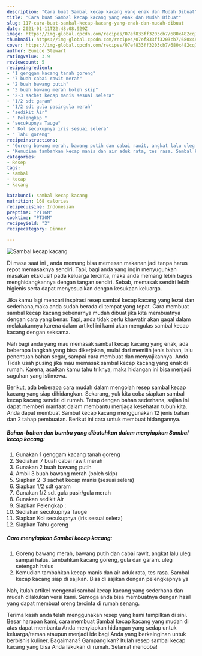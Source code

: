```yaml
---
description: "Cara buat Sambal kecap kacang yang enak dan Mudah Dibuat"
title: "Cara buat Sambal kecap kacang yang enak dan Mudah Dibuat"
slug: 117-cara-buat-sambal-kecap-kacang-yang-enak-dan-mudah-dibuat
date: 2021-01-11T22:48:08.929Z
image: https://img-global.cpcdn.com/recipes/07ef833ff3203cb7/680x482cq70/sambal-kecap-kacang-foto-resep-utama.jpg
thumbnail: https://img-global.cpcdn.com/recipes/07ef833ff3203cb7/680x482cq70/sambal-kecap-kacang-foto-resep-utama.jpg
cover: https://img-global.cpcdn.com/recipes/07ef833ff3203cb7/680x482cq70/sambal-kecap-kacang-foto-resep-utama.jpg
author: Eunice Stewart
ratingvalue: 3.9
reviewcount: 5
recipeingredient:
- "1 genggam kacang tanah goreng"
- "7 buah cabai rawit merah"
- "2 buah bawang putih"
- "3 buah bawang merah boleh skip"
- "2-3 sachet kecap manis sesuai selera"
- "1/2 sdt garam"
- "1/2 sdt gula pasirgula merah"
- "sedikit Air"
- " Pelengkap "
- "secukupnya Tauge"
- " Kol secukupnya iris sesuai selera"
- " Tahu goreng"
recipeinstructions:
- "Goreng bawang merah, bawang putih dan cabai rawit, angkat lalu uleg sampai halus. tambahkan kacang goreng, gula dan garam. uleg setengah halus"
- "Kemudian tambahkan kecap manis dan air aduk rata, tes rasa. Sambal kecap kacang siap di sajikan. Bisa di sajikan dengan pelengkapnya ya"
categories:
- Resep
tags:
- sambal
- kecap
- kacang

katakunci: sambal kecap kacang 
nutrition: 168 calories
recipecuisine: Indonesian
preptime: "PT16M"
cooktime: "PT30M"
recipeyield: "2"
recipecategory: Dinner

---
```



![Sambal kecap kacang](https://img-global.cpcdn.com/recipes/07ef833ff3203cb7/680x482cq70/sambal-kecap-kacang-foto-resep-utama.jpg)

Di masa  saat ini , anda memang bisa memesan makanan jadi tanpa harus repot memasaknya sendiri. Tapi, bagi anda yang ingin menyuguhkan masakan eksklusif pada keluarga tercinta, maka anda memang lebih bagus menghidangkannya dengan tangan sendiri. Sebab, memasak sendiri lebih higienis serta dapat menyesuaikan dengan kesukaan keluarga.

Jika kamu lagi mencari inspirasi resep sambal kecap kacang yang lezat dan sederhana,maka anda sudah berada di tempat yang tepat. Cara membuat sambal kecap kacang  sebenarnya mudah dibuat jika kita membuatnya dengan cara yang benar. Tapi, anda tidak perlu khawatir akan gagal dalam melakukannya 
karena dalam artikel ini kami akan mengulas sambal kecap kacang dengan seksama.  



Nah bagi anda yang mau memasak sambal kecap kacang yang enak, ada beberapa langkah yang bisa dikerjakan, mulai dari memilih jenis bahan, lalu penentuan bahan segar, sampai cara membuat dan menyajikannya. Anda Tidak usah pusing jika mau memasak sambal kecap kacang yang enak di rumah. Karena, asalkan kamu  tahu triknya, maka hidangan ini bisa menjadi suguhan yang istimewa.

Berikut, ada beberapa cara mudah dalam mengolah resep sambal kecap kacang yang siap dihidangkan. Sekarang, yuk kita coba siapkan sambal kecap kacang sendiri di rumah. Tetap dengan bahan sederhana, sajian ini dapat memberi manfaat dalam membantu menjaga kesehatan tubuh kita. Anda dapat membuat Sambal kecap kacang menggunakan 12 jenis bahan dan 2 tahap pembuatan. Berikut ini cara untuk membuat hidangannya.

<!--inarticleads1-->

##### Bahan-bahan dan bumbu yang dibutuhkan dalam menyiapkan Sambal kecap kacang:

1. Gunakan 1 genggam kacang tanah goreng
1. Sediakan 7 buah cabai rawit merah
1. Gunakan 2 buah bawang putih
1. Ambil 3 buah bawang merah (boleh skip)
1. Siapkan 2-3 sachet kecap manis (sesuai selera)
1. Siapkan 1/2 sdt garam
1. Gunakan 1/2 sdt gula pasir/gula merah
1. Gunakan sedikit Air
1. Siapkan  Pelengkap :
1. Sediakan secukupnya Tauge
1. Siapkan  Kol secukupnya (iris sesuai selera)
1. Siapkan  Tahu goreng




<!--inarticleads2-->

##### Cara menyiapkan Sambal kecap kacang:

1. Goreng bawang merah, bawang putih dan cabai rawit, angkat lalu uleg sampai halus. tambahkan kacang goreng, gula dan garam. uleg setengah halus
1. Kemudian tambahkan kecap manis dan air aduk rata, tes rasa. Sambal kecap kacang siap di sajikan. Bisa di sajikan dengan pelengkapnya ya




Nah, itulah artikel mengenai  sambal kecap kacang  yang sederhana dan mudah dilakukan versi kami. Semoga anda bisa membuatnya dengan hasil yang dapat membuat oreng tercinta di rumah senang. 

Terima kasih anda telah menggunakan resep yang kami tampilkan di sini. Besar harapan kami, cara membuat  Sambal kecap kacang yang mudah di atas dapat membantu Anda menyiapkan hidangan yang sedap untuk keluarga/teman ataupun menjadi ide bagi Anda yang berkeinginan untuk berbisnis kuliner. Bagaimana? Gampang kan? Itulah resep sambal kecap kacang yang bisa Anda lakukan di rumah. Selamat mencoba!

